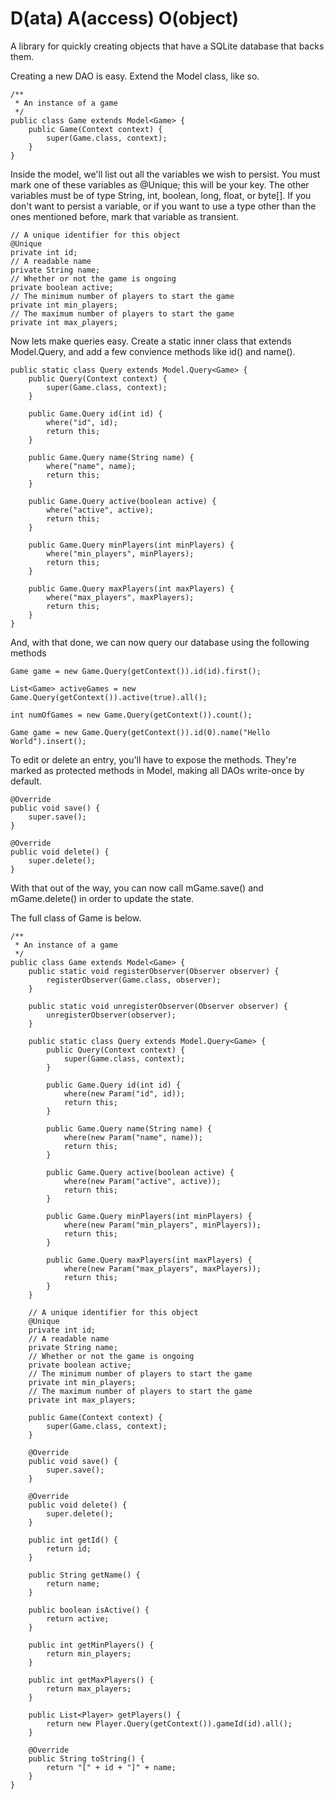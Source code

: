 D(ata) A(access) O(object)
===========
A library for quickly creating objects that have a SQLite database that backs them.

Creating a new DAO is easy. Extend the Model class, like so.

```
/**
 * An instance of a game
 */
public class Game extends Model<Game> {
    public Game(Context context) {
        super(Game.class, context);
    }
}
```

Inside the model, we'll list out all the variables we wish to persist. You must mark one of these variables as @Unique; this will be your key. The other variables must be of type String, int, boolean, long, float, or byte[]. If you don't want to persist a variable, or if you want to use a type other than the ones mentioned before, mark that variable as 
transient.

```
// A unique identifier for this object
@Unique
private int id;
// A readable name
private String name;
// Whether or not the game is ongoing
private boolean active;
// The minimum number of players to start the game
private int min_players;
// The maximum number of players to start the game
private int max_players;
```

Now lets make queries easy. Create a static inner class that extends Model.Query, and add a few convience methods like id() and name().

```
public static class Query extends Model.Query<Game> {
    public Query(Context context) {
        super(Game.class, context);
    }

    public Game.Query id(int id) {
        where("id", id);
        return this;
    }

    public Game.Query name(String name) {
        where("name", name);
        return this;
    }

    public Game.Query active(boolean active) {
        where("active", active);
        return this;
    }

    public Game.Query minPlayers(int minPlayers) {
        where("min_players", minPlayers);
        return this;
    }

    public Game.Query maxPlayers(int maxPlayers) {
        where("max_players", maxPlayers);
        return this;
    }
}
```

And, with that done, we can now query our database using the following methods

```
Game game = new Game.Query(getContext()).id(id).first();
```
```
List<Game> activeGames = new Game.Query(getContext()).active(true).all();
```
```
int numOfGames = new Game.Query(getContext()).count();
```
```
Game game = new Game.Query(getContext()).id(0).name("Hello World").insert();
```

To edit or delete an entry, you'll have to expose the methods. They're marked as protected methods in Model, making all DAOs write-once by default.

```
@Override
public void save() {
    super.save();
}

@Override
public void delete() {
    super.delete();
}
```

With that out of the way, you can now call mGame.save() and mGame.delete() in order to update the state.

The full class of Game is below.

```
/**
 * An instance of a game
 */
public class Game extends Model<Game> {
    public static void registerObserver(Observer observer) {
        registerObserver(Game.class, observer);
    }

    public static void unregisterObserver(Observer observer) {
        unregisterObserver(observer);
    }

    public static class Query extends Model.Query<Game> {
        public Query(Context context) {
            super(Game.class, context);
        }

        public Game.Query id(int id) {
            where(new Param("id", id));
            return this;
        }

        public Game.Query name(String name) {
            where(new Param("name", name));
            return this;
        }

        public Game.Query active(boolean active) {
            where(new Param("active", active));
            return this;
        }

        public Game.Query minPlayers(int minPlayers) {
            where(new Param("min_players", minPlayers));
            return this;
        }

        public Game.Query maxPlayers(int maxPlayers) {
            where(new Param("max_players", maxPlayers));
            return this;
        }
    }

    // A unique identifier for this object
    @Unique
    private int id;
    // A readable name
    private String name;
    // Whether or not the game is ongoing
    private boolean active;
    // The minimum number of players to start the game
    private int min_players;
    // The maximum number of players to start the game
    private int max_players;

    public Game(Context context) {
        super(Game.class, context);
    }

    @Override
    public void save() {
        super.save();
    }

    @Override
    public void delete() {
        super.delete();
    }

    public int getId() {
        return id;
    }

    public String getName() {
        return name;
    }

    public boolean isActive() {
        return active;
    }

    public int getMinPlayers() {
        return min_players;
    }

    public int getMaxPlayers() {
        return max_players;
    }

    public List<Player> getPlayers() {
        return new Player.Query(getContext()).gameId(id).all();
    }

    @Override
    public String toString() {
        return "[" + id + "]" + name;
    }
}
```